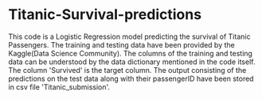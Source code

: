 # Titanic-Survival-predictions
This code is a Logistic Regression model predicting the survival of Titanic Passengers. The training and testing data have been provided by the Kaggle(Data Science Community). 
The columns of the training and testing data can be understood by the data dictionary mentioned in the code itself. The column 'Survived' is the target column. 
The output consisting of the predictions on the test data along with their passengerID have been stored in csv file 'Titanic_submission'.
